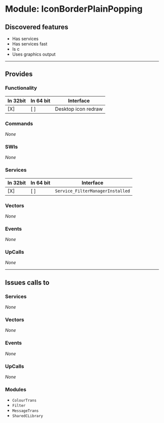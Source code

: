 # Module: IconBorderPlainPopping

## Discovered features


* Has services
* Has services fast
* Is c
* Uses graphics output

---

## Provides

### Functionality

| In 32bit | In 64 bit | Interface |
|----------|-----------|-----------|
| [X]      | [ ]       | Desktop icon redraw |

### Commands


*None*


### SWIs


*None*


### Services


| In 32bit | In 64 bit | Interface |
|----------|-----------|-----------|
| [X]      | [ ]       | `Service_FilterManagerInstalled` |


### Vectors


*None*


### Events


*None*


### UpCalls


*None*


---

## Issues calls to

### Services


*None*


### Vectors


*None*


### Events


*None*


### UpCalls


*None*


### Modules


* `ColourTrans`
* `Filter`
* `MessageTrans`
* `SharedCLibrary`


